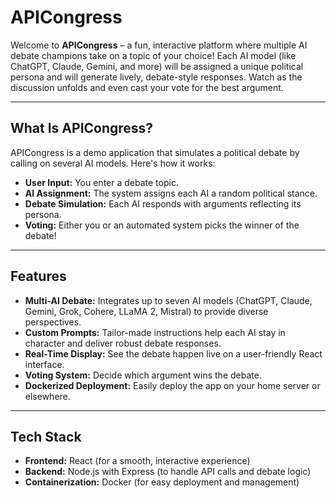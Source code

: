# APICongress

Welcome to **APICongress** – a fun, interactive platform where multiple AI debate champions take on a topic of your choice! Each AI model (like ChatGPT, Claude, Gemini, and more) will be assigned a unique political persona and will generate lively, debate-style responses. Watch as the discussion unfolds and even cast your vote for the best argument.

---

## What Is APICongress?

APICongress is a demo application that simulates a political debate by calling on several AI models. Here's how it works:
- **User Input:** You enter a debate topic.
- **AI Assignment:** The system assigns each AI a random political stance.
- **Debate Simulation:** Each AI responds with arguments reflecting its persona.
- **Voting:** Either you or an automated system picks the winner of the debate!

---

## Features

- **Multi-AI Debate:** Integrates up to seven AI models (ChatGPT, Claude, Gemini, Grok, Cohere, LLaMA 2, Mistral) to provide diverse perspectives.
- **Custom Prompts:** Tailor-made instructions help each AI stay in character and deliver robust debate responses.
- **Real-Time Display:** See the debate happen live on a user-friendly React interface.
- **Voting System:** Decide which argument wins the debate.
- **Dockerized Deployment:** Easily deploy the app on your home server or elsewhere.

---

## Tech Stack

- **Frontend:** React (for a smooth, interactive experience)
- **Backend:** Node.js with Express (to handle API calls and debate logic)
- **Containerization:** Docker (for easy deployment and management)
